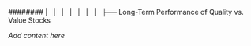 ######## |   |   |   |   |   |   |   ├── Long-Term Performance of Quality vs. Value Stocks

*Add content here*